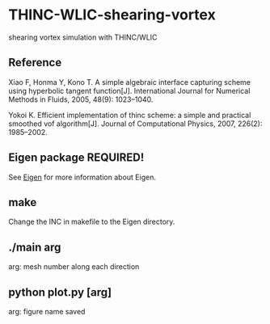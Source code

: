 # THINC-WLIC-shearing-vortex
shearing vortex simulation with THINC/WLIC

## Reference
Xiao F, Honma Y, Kono T. A simple algebraic interface capturing scheme using hyperbolic tangent function[J]. International Journal for Numerical Methods in Fluids, 2005, 48(9): 1023–1040.

Yokoi K. Efficient implementation of thinc scheme: a simple and practical smoothed vof algorithm[J]. Journal of Computational Physics, 2007, 226(2): 1985–2002.

## Eigen package REQUIRED!

See [Eigen](https://eigen.tuxfamily.org/) for more information about Eigen.

## make

Change the INC in makefile to the Eigen directory.

## ./main arg
arg: mesh number along each direction

## python plot.py [arg]
arg: figure name saved
